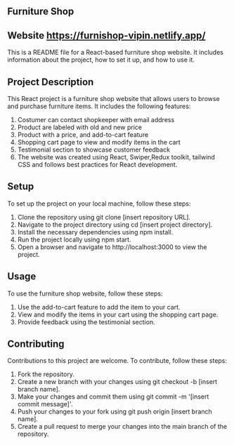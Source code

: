 ## Furniture Shop
## Website  https://furnishop-vipin.netlify.app/
This is a README file for a React-based furniture shop website. It includes information about the project, how to set it up, and how to use it.

## Project Description

This React project is a furniture shop website that allows users to browse and purchase furniture items. It includes the following features:

1. Costumer can contact shopkeeper with email address
2. Product are labeled with old and new price
3. Product with a price, and add-to-cart feature
4. Shopping cart page to view and modify items in the cart
5. Testimonial section to showcase customer feedback
6. The website was created using React, Swiper,Redux toolkit, tailwind CSS and follows best practices for React development.

## Setup

To set up the project on your local machine, follow these steps:

1. Clone the repository using git clone [insert repository URL].
2. Navigate to the project directory using cd [insert project directory].
3. Install the necessary dependencies using npm install.
4. Run the project locally using npm start.
5. Open a browser and navigate to http://localhost:3000 to view the project.

## Usage

To use the furniture shop website, follow these steps:

1. Use the add-to-cart feature to add the item to your cart.
2. View and modify the items in your cart using the shopping cart page.
3. Provide feedback using the testimonial section.

## Contributing

Contributions to this project are welcome. To contribute, follow these steps:

1. Fork the repository.
2. Create a new branch with your changes using git checkout -b [insert branch name].
3. Make your changes and commit them using git commit -m '[insert commit message]'.
4. Push your changes to your fork using git push origin [insert branch name].
5. Create a pull request to merge your changes into the main branch of the repository.
